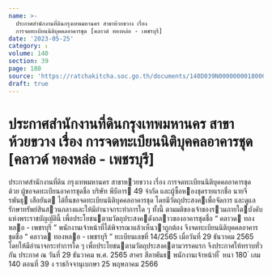 ```yaml
---
name: >-
  ประกาศสำนักงานที่ดินกรุงเทพมหานคร สาขาห้วยขวาง เรื่อง
  การจดทะเบียนนิติบุคคลอาคารชุด [คลาวด์ ทองหล่อ - เพชรบุรี]
date: '2023-05-25'
category: ง
volume: 140
section: 39
page: 180
source: 'https://ratchakitcha.soc.go.th/documents/140D039N0000000018000.pdf'
draft: true
---
```


# ประกาศสำนักงานที่ดินกรุงเทพมหานคร สาขาห้วยขวาง เรื่อง การจดทะเบียนนิติบุคคลอาคารชุด [คลาวด์ ทองหล่อ - เพชรบุรี]

ประกาศสํานักงานที่ดิน กรุงเทพมหานคร สาขาหวยขวาง เรื่อง การจดทะเบียนนิติบุคคลอาคารชุด ด้วย ผู้ขอจดทะเบียนอาคารชุดชื่อ บริษัท พีบีอาร 49 จํากัด และผู้ซื้อหองชุดรายแรกชื่อ นายจีรพันธุ เสือยันต ได้ยื่นขอจดทะเบียนนิติบุคคลอาคารชุด โดยมีวัตถุประสงคเพื่อจัดการ และดูแลรักษาทรัพย์สินสวนกลางและให้มีอํานาจกระทําการใด ๆ ทั้งนี้ ตามมติของเจ้าของรวมภายใตบังคับ แห่งพระราชบัญญัตินี้ เพื่อประโยชนตามวัตถุประสงคดังกลาวของอาคารชุดชื่อ “ คลาวด ทองหลอ - เพชรบุรี ” พนักงานเจ้าหน้าที่ได้พิจารณาแล้วเห็นวาถูกต้อง จึงจดทะเบียนนิติบุคคลอาคารชุดชื่อ “ คลาวด ทองหลอ - เพชรบุรี ” ทะเบียนเลขที่ 14/2565 เมื่อวันที่ 29 ธันวาคม 2565 โดยให้มีอํานาจกระทําการใด ๆ เพื่อประโยชนตามวัตถุประสงคตามวรรคแรก จึงประกาศให้ทราบทั่วกัน ประกาศ ณ วันที่ 29 ธันวาคม พ.ศ. 2565 สาคร สีลาพันธ พนักงานเจ้าหน้าที่ ้ หนา 180 ่ เลม 140 ตอนที่ 39 ง ราชกิจจานุเบกษา 25 พฤษภาคม 2566
